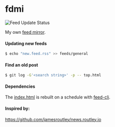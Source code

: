 fdmi
==
![Feed Update Status](https://github.com/nhomble/fdmi/workflows/Update%20Feeds/badge.svg)

My own [feed mirror](https://nhomble.github.io/fdmi/). 

#### Updating new feeds
```bash
$ echo "new.feed.rss" >> feeds/general
```

#### Find an old post
```bash
$ git log -G'<search string>' -p -- top.html
```

#### Dependencies
The [index.html](./index.html) is rebuilt on a schedule with [feed-cli](https://github.com/nhomble/feed-cli).

#### Inspired by:
https://github.com/jamesroutley/news.routley.io

